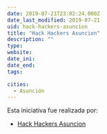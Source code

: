 ```yaml
---
date: 2019-07-21T23:02:24.000Z
date_last_modified: 2019-07-21
uid: hack-hackers-asuncion
title: "Hack Hackers Asuncion"
description: ""
type: 
website: 
date_ini: 
date_end: 
tags:

cities: 
  - Asunción
---
```


Esta iniciativa fue realizada por:

- [Hack Hackers Asuncion](/organizaciones/hack-hackers-asuncion)
